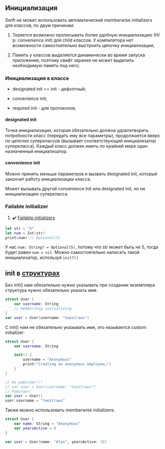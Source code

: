 ## Инициализация

Swift не может использовать автоматический memberwise initializers для классов, по двум причинам: 

1) Теряется возможно прописывать более удобную инициализацию (Н/р: convenience init) для child классов. У компилятора нет возможности самостоятельно выстроить цепочку инициализации;

2) Память у классов выделяется динамически во время запуска приложения, поэтому свифт заранее не может выделить необходимую память под него;

### Инициализация в классе

* designated init == init - дефолтный;

* convenience init;

* required init - для протоколов;

#### designated init 

Точка инициализации, которая обязательно должна удовлетворить потребности класс (передать ему все параметры), продолжается вверх по цепочке суперклассов (вызывает соответствующий инициализатор суперкласса). 
Каждый класс должен иметь по крайней мере один назначенный инициализатор.

#### convenience init   

Можно принять меньше параметров и вызвать designated init, который закончит работу инициализации класса.

Может вызывать другой convenience init или designated init, но не инициализацию суперкласса.  

### Failable initializer

1. :heavy_check_mark: [Failable initializers](https://www.hackingwithswift.com/sixty/10/9/failable-initializers)
```swift
let str = "5"
let num = Int(str)
print(num) // Optional(5)
```

У нас `num: String? = Optional(5)`, потому что str может быть не 5, тогда будет равен `num = nil`. Можно самостоятельно написать такой инициализатор, используя `init?()`



## init в [структурах](/5%20Swift/5.3%20DataRepresentations/5.3.1%20DataTypes/5.3.1.4%20ValueTypes/Struct.md)

Без init() нам обязательно нужно указывать при создании экземпляра структура нужно обязательно указать имя.

```swift
struct User {
    var username: String
    // membership initializing
}
var user = User(username: "twostraws")
```

С init() нам не обязательно указывать имя, это называется custom initializer:

```swift
struct User {
    var username: String

    init() {
        username = "Anonymous"
        print("Creating an anonymous employee…")
    }
}

// Не работает!!!
// var user = User(username: "twostraws")
// Работает:
var user = User()
user.username = "twostraws"
```

Также можно использовать memberwise initializers:

```swift
struct User {
    var name: String = "Anonymous"
    var yearsActive = 0
}

var user = User(name: "Alan", yearsActive: 32)
```

